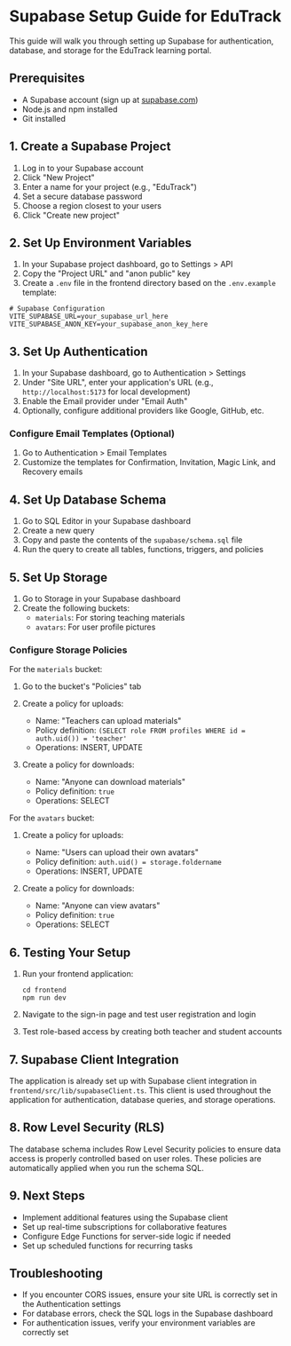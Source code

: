 # Supabase Setup Guide for EduTrack

This guide will walk you through setting up Supabase for authentication, database, and storage for the EduTrack learning portal.

## Prerequisites

- A Supabase account (sign up at [supabase.com](https://supabase.com))
- Node.js and npm installed
- Git installed

## 1. Create a Supabase Project

1. Log in to your Supabase account
2. Click "New Project"
3. Enter a name for your project (e.g., "EduTrack")
4. Set a secure database password
5. Choose a region closest to your users
6. Click "Create new project"

## 2. Set Up Environment Variables

1. In your Supabase project dashboard, go to Settings > API
2. Copy the "Project URL" and "anon public" key
3. Create a `.env` file in the frontend directory based on the `.env.example` template:

```
# Supabase Configuration
VITE_SUPABASE_URL=your_supabase_url_here
VITE_SUPABASE_ANON_KEY=your_supabase_anon_key_here
```

## 3. Set Up Authentication

1. In your Supabase dashboard, go to Authentication > Settings
2. Under "Site URL", enter your application's URL (e.g., `http://localhost:5173` for local development)
3. Enable the Email provider under "Email Auth"
4. Optionally, configure additional providers like Google, GitHub, etc.

### Configure Email Templates (Optional)

1. Go to Authentication > Email Templates
2. Customize the templates for Confirmation, Invitation, Magic Link, and Recovery emails

## 4. Set Up Database Schema

1. Go to SQL Editor in your Supabase dashboard
2. Create a new query
3. Copy and paste the contents of the `supabase/schema.sql` file
4. Run the query to create all tables, functions, triggers, and policies

## 5. Set Up Storage

1. Go to Storage in your Supabase dashboard
2. Create the following buckets:
   - `materials`: For storing teaching materials
   - `avatars`: For user profile pictures

### Configure Storage Policies

For the `materials` bucket:

1. Go to the bucket's "Policies" tab
2. Create a policy for uploads:
   - Name: "Teachers can upload materials"
   - Policy definition: `(SELECT role FROM profiles WHERE id = auth.uid()) = 'teacher'`
   - Operations: INSERT, UPDATE

3. Create a policy for downloads:
   - Name: "Anyone can download materials"
   - Policy definition: `true`
   - Operations: SELECT

For the `avatars` bucket:

1. Create a policy for uploads:
   - Name: "Users can upload their own avatars"
   - Policy definition: `auth.uid() = storage.foldername`
   - Operations: INSERT, UPDATE

2. Create a policy for downloads:
   - Name: "Anyone can view avatars"
   - Policy definition: `true`
   - Operations: SELECT

## 6. Testing Your Setup

1. Run your frontend application:
   ```
   cd frontend
   npm run dev
   ```

2. Navigate to the sign-in page and test user registration and login
3. Test role-based access by creating both teacher and student accounts

## 7. Supabase Client Integration

The application is already set up with Supabase client integration in `frontend/src/lib/supabaseClient.ts`. This client is used throughout the application for authentication, database queries, and storage operations.

## 8. Row Level Security (RLS)

The database schema includes Row Level Security policies to ensure data access is properly controlled based on user roles. These policies are automatically applied when you run the schema SQL.

## 9. Next Steps

- Implement additional features using the Supabase client
- Set up real-time subscriptions for collaborative features
- Configure Edge Functions for server-side logic if needed
- Set up scheduled functions for recurring tasks

## Troubleshooting

- If you encounter CORS issues, ensure your site URL is correctly set in the Authentication settings
- For database errors, check the SQL logs in the Supabase dashboard
- For authentication issues, verify your environment variables are correctly set